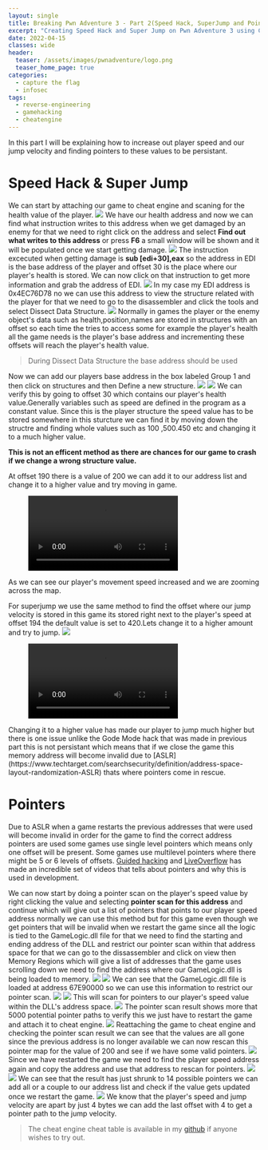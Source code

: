 ```yaml
---
layout: single
title: Breaking Pwn Adventure 3 - Part 2(Speed Hack, SuperJump and Pointers Offline Mode)
excerpt: "Creating Speed Hack and Super Jump on Pwn Adventure 3 using Cheat Engine"
date: 2022-04-15
classes: wide
header:
  teaser: /assets/images/pwnadventure/logo.png
  teaser_home_page: true
categories:
  - capture the flag
  - infosec
tags:  
  - reverse-engineering
  - gamehacking
  - cheatengine
---
```

In this part I will be explaining how to increase out player speed and our jump velocity  and finding pointers to these values to be persistant.

# Speed Hack & Super Jump
We can start by attaching our game to cheat engine and scaning for the health value of the player.
![](/assets/images/pwnadventure/partII/scan1.PNG)
We have our health address and now we can  find what instruction writes to this address when we get damaged by an enemy for that we need to right click on the address and select **Find out what writes to this address** or press **F6** a small window will be shown and it will be populated once we start getting damage.
![](/assets/images/pwnadventure/partII/writes2.PNG)
The instruction excecuted when getting damage is **sub [edi+30],eax** so the address in EDI is the base address of the player and offset 30 is the place where our player's health is stored. We can now click on that instruction to get more information and grab the address of EDI.
![](/assets/images/pwnadventure/partII/healthEDI.PNG)
In my case my EDI address is 0x4EC76D78 no we can use this address to view the structure related with the player for that we need to go to the disassembler and click the tools  and select Dissect Data Structure.
![](/assets/images/pwnadventure/partII/datastructure.PNG)
Normally in games the player or the enemy object's data such as health,position,names are stored in structures with an offset so each time the tries to access some for example the player's health all the game needs is the player's base address and incrementing these offsets will reach the player's health value.

>During Dissect Data Structure the base address should be used

Now we can add our players base address in the box labeled Group 1 and then click on structures and then Define a new structure.
![](/assets/images/pwnadventure/partII/datastructure1.PNG)
![](/assets/images/pwnadventure/partII/datastructure2.PNG)
We can verify this by going to offset 30 which contains our player's health value.Generally variables such as speed are defined in the program as a constant value.
Since this is the player structure the speed value has to be stored somewhere in this sturcture we can find it by moving down the structre and finding whole values such as 100 ,500.450 etc and changing it to a much higher value.

**This is not an efficent method as there are chances for our game to crash if we change a wrong structure value.**

At offset 190 there is a value of 200 we can add it to our address list and change it to a higher value and try moving in game.
<figure class="video_container">
  <video controls="true" allowfullscreen="true" >
    <source src="/assets/images/pwnadventure/partII/speed.mp4" type="video/mp4">
  </video>
</figure>
As we can see our player's movement speed increased and we are zooming across the map.

For superjump we use the same method to find the offset where our jump velocity is stored in this game its stored right next to the player's speed at offset 194 the default value is set to 420.Lets change it to a higher amount and try to jump.
![](/assets/images/pwnadventure/partII/jump.PNG)
<figure class="video_container">
  <video controls="true" allowfullscreen="true" >
    <source src="/assets/images/pwnadventure/partII/jump.mp4" type="video/mp4">
  </video>
</figure>
Changing it to a higher value has made our player to jump much higher but there is one issue unlike the Gode Mode hack that was made in previous part this is not persistant which means that if we close the game this memory address will become invalid due to [ASLR](https://www.techtarget.com/searchsecurity/definition/address-space-layout-randomization-ASLR) thats where pointers come in rescue.


# Pointers
Due to ASLR when a game restarts the previous addresses that were used will become invalid in order for the game to find the correct address pointers are used some games use single level pointers which means only one offset will be present.
Some games use multilevel pointers where there might be 5 or 6 levels of offsets.
[Guided hacking](https://guidedhacking.com/threads/understanding-pointers-how-to-find-pointers.14502/) and [LiveOverflow](https://www.youtube.com/watch?v=elI6vZR6HGE) has made an incredible set of videos that tells about pointers and why this is used in development.

We can now start by doing a pointer scan on the player's speed value by right clicking the value and selecting **pointer scan for this address** and continue which will give out a list of pointers that points to our player speed address normally we can use this method but for this game even though we get pointers that will be invalid when we restart the game since all the logic is tied to the GameLogic.dll file for that we need to find the starting and ending address of the DLL and restrict our pointer scan within that address space for that we can go to the dissassembler and click on view then Memory Regions which will give a list of addresses that the game uses scrolling down we need to find the address where our GameLogic.dll is being loaded to memory.
![](/assets/images/pwnadventure/partII/memory.PNG)
![](/assets/images/pwnadventure/partII/memory1.PNG)
We can see that the GameLogic.dll file is loaded at address 67E90000 so we can use this information to restrict our pointer scan.
![](/assets/images/pwnadventure/partII/pointer.PNG)
![](/assets/images/pwnadventure/partII/pointer1.PNG)
This will scan for pointers to our player's speed value within the DLL's address space.
![](/assets/images/pwnadventure/partII/pointer2.PNG)
The pointer scan result shows more that 5000 potential pointer paths to verify this we just have to restart the game and attach it to cheat engine.
![](/assets/images/pwnadventure/partII/pointer3.PNG)
Reattaching the game to cheat engine and checking the pointer scan result we can see that the values are all gone since the previous address is no longer available we can now rescan this pointer map for the value of 200 and see if we have some valid pointers.
![](/assets/images/pwnadventure/partII/pointer4.PNG)
Since we have restarted the game we need to find the player speed address again and copy the address and use that address to rescan for pointers.
![](assets/images/pwnadventure/partII/pointer5.PNG)
![](assets/images/pwnadventure/partII/pointer6.jpeg)
We can see that the result has just shrunk to 14 possible pointers we can add all or a couple to our address list and check if the value gets updated once we restart the game.
![](assets/images/pwnadventure/partII/pointer7.jpeg)
We know that the player's speed and jump velocity are apart by just 4 bytes we can add the last offset with 4 to get a pointer path to the jump velocity. 

>The cheat engine cheat table is available in my [github](https://github.com/rahulr311295/GameTrainers/blob/main/PwnAdventure3/CheatTable/PwnAdventure3.CT) if anyone wishes to try out.
